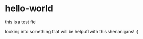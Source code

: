 # hello-world
this is a test fiel

looking into something that will be helpufl with this shenanigans! :) 
